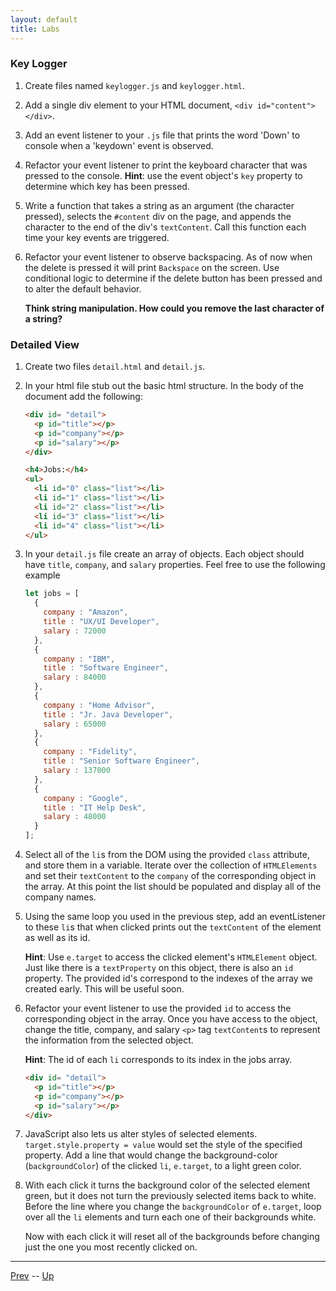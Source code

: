 ```yaml
---
layout: default
title: Labs
---
```


### Key Logger
1. Create files named `keylogger.js` and `keylogger.html`.  

1. Add a single div element to your HTML document, `<div id="content"></div>`.

1. Add an event listener to your `.js` file that prints the word 'Down' to console when a 'keydown' event is observed.

1. Refactor your event listener to print the keyboard character that was pressed to the console. **Hint**: use the event object's `key` property to determine which key has been pressed.

1. Write a function that takes a string as an argument (the character pressed), selects the `#content` div on the page, and appends the character to the end of the div's `textContent`. Call this function each time your key events are triggered.

1. Refactor your event listener to observe backspacing. As of now when the delete is pressed it will print `Backspace` on the screen. Use conditional logic to determine if the delete button has been pressed and to alter the default behavior.

   **Think string manipulation. How could you remove the last character of a string?**

### Detailed View

1. Create two files `detail.html` and `detail.js`.

1. In your html file stub out the basic html structure. In the body of the document add the following:

    ```html
    <div id= "detail">
      <p id="title"></p>
      <p id="company"></p>
      <p id="salary"></p>
    </div>

    <h4>Jobs:</h4>
    <ul>
      <li id="0" class="list"></li>
      <li id="1" class="list"></li>
      <li id="2" class="list"></li>
      <li id="3" class="list"></li>
      <li id="4" class="list"></li>
    </ul>
    ```

1. In your `detail.js` file create an array of objects. Each object should have `title`, `company`, and `salary` properties. Feel free to use the following example
    ```js
    let jobs = [
      {
        company : "Amazon",
        title : "UX/UI Developer",
        salary : 72000
      },
      {
        company : "IBM",
        title : "Software Engineer",
        salary : 84000
      },
      {
        company : "Home Advisor",
        title : "Jr. Java Developer",
        salary : 65000
      },
      {
        company : "Fidelity",
        title : "Senior Software Engineer",
        salary : 137000
      },    
      {
        company : "Google",
        title : "IT Help Desk",
        salary : 48000
      }
    ];
    ```
1. Select all of the `li`s from the DOM using the provided `class` attribute, and store them in a variable. Iterate over the collection of `HTMLElements` and set their `textContent` to the `company` of the corresponding object in the array. At this point the list should be populated and display all of the company names.

1. Using the same loop you used in the previous step, add an eventListener to these `li`s that when clicked prints out the `textContent` of the element as well as its id.

    **Hint**: Use `e.target` to access the clicked element's `HTMLElement` object. Just like there is a `textProperty` on this object, there is also an `id` property. The provided id's correspond to the indexes of the array we created early. This will be useful soon.

1. Refactor your event listener to use the provided `id` to access the corresponding object in the array. Once you have access to the object, change the title, company, and salary `<p>` tag `textContent`s to represent the information from the selected object.

    **Hint**: The id of each `li` corresponds to its index in the jobs array.

    ```html
    <div id= "detail">
      <p id="title"></p>
      <p id="company"></p>
      <p id="salary"></p>
    </div>
    ```
1. JavaScript also lets us alter styles of selected elements. `target.style.property = value` would set the style of the specified property. Add a line that would change the background-color (`backgroundColor`) of the clicked `li`, `e.target`, to a light green color.  

1. With each click it turns the background color of the selected element green, but it does not turn the previously selected items back to white. Before the line where you change the `backgroundColor` of `e.target`, loop over all the `li` elements and turn each one of their backgrounds white.

   Now with each click it will reset all of the backgrounds before changing just the one you most recently clicked on.

<hr>

[Prev](eventObject.md) -- [Up](README.md)

